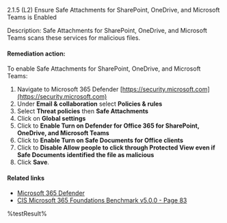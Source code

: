 2.1.5 (L2) Ensure Safe Attachments for SharePoint, OneDrive, and Microsoft Teams is Enabled

Description: Safe Attachments for SharePoint, OneDrive, and Microsoft Teams scans these services for malicious files.

#### Remediation action:

To enable Safe Attachments for SharePoint, OneDrive, and Microsoft Teams:

1. Navigate to Microsoft 365 Defender [https://security.microsoft.com](https://security.microsoft.com)
2. Under **Email & collaboration** select **Policies & rules**
3. Select **Threat policies** then **Safe Attachments**
4. Click on **Global settings**
5. Click to **Enable Turn on Defender for Office 365 for SharePoint, OneDrive, and Microsoft Teams**
6. Click to **Enable Turn on Safe Documents for Office clients**
7. Click to **Disable Allow people to click through Protected View even if Safe Documents identified the file as malicious**
8. Click **Save**.

#### Related links

* [Microsoft 365 Defender](https://security.microsoft.com)
* [CIS Microsoft 365 Foundations Benchmark v5.0.0 - Page 83](https://www.cisecurity.org/benchmark/microsoft_365)

<!--- Results --->
%testResult%